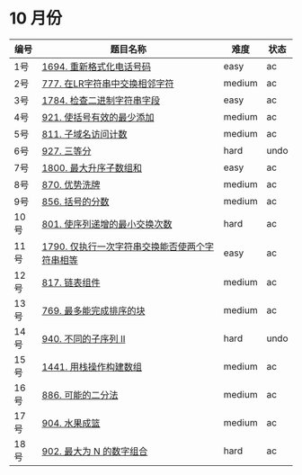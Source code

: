 # 10 月份

**编号**|**题目名称**|**难度**|**状态**
--------|------------|--------|--------
1号|[1694. 重新格式化电话号码](./第1题%201694.%20重新格式化电话号码)|easy|ac
2号|[777. 在LR字符串中交换相邻字符](./第2题%20777.%20在LR字符串中交换相邻字符)|medium|ac
3号|[1784. 检查二进制字符串字段](./第3题%201784.%20检查二进制字符串字段)|easy|ac
4号|[921. 使括号有效的最少添加](./第4题%20921.%20使括号有效的最少添加)|medium|ac
5号|[811. 子域名访问计数](./第5题%20811.%20子域名访问计数)|medium|ac
6号|[927. 三等分](./第6题%20927.%20三等分)|hard|undo
7号|[1800. 最大升序子数组和](./第7题%201800.%20最大升序子数组和)|easy|ac
8号|[870. 优势洗牌](./第8题%20870.%20优势洗牌)|medium|ac
9号|[856. 括号的分数](./第9题%20856.%20括号的分数)|medium|ac
10号|[801. 使序列递增的最小交换次数](./第10题%20801.%20使序列递增的最小交换次数)|hard|ac
11号|[1790. 仅执行一次字符串交换能否使两个字符串相等](./第11题%201790.%20仅执行一次字符串交换能否使两个字符串相等)|easy|ac
12号|[817. 链表组件](./第12题%20817.%20链表组件)|medium|ac
13号|[769. 最多能完成排序的块](./第13题%20769.%20最多能完成排序的块)|medium|ac
14号|[940. 不同的子序列 II](./第14题%20940.%20不同的子序列%20II)|hard|undo
15号|[1441. 用栈操作构建数组](./第15题%201441.%20用栈操作构建数组)|medium|ac
16号|[886. 可能的二分法](./第16题%20886.%20可能的二分法)|medium|ac
17号|[904. 水果成篮](./第17题%20904.%20水果成篮)|medium|ac
18号|[902. 最大为 N 的数字组合](./第18题%20902.%20最大为%20N%20的数字组合)|hard|ac
